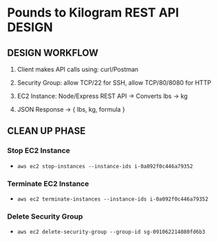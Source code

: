 # Pounds to Kilogram REST API DESIGN

## DESIGN WORKFLOW ##

1. Client makes API calls using: curl/Postman

2. Security Group: allow TCP/22 for SSH, allow TCP/80/8080 for HTTP

3. EC2 Instance: Node/Express REST API -> Converts lbs → kg

4. JSON Response → { lbs, kg, formula }

## CLEAN UP PHASE ##
### Stop EC2 Instance ###
+  ```aws ec2 stop-instances --instance-ids i-0a092f0c446a79352```
### Terminate EC2 Instance ###
+ ```aws ec2 terminate-instances --instance-ids i-0a092f0c446a79352```
### Delete Security Group ###
* ```aws ec2 delete-security-group --group-id sg-091062214080fd6b3```